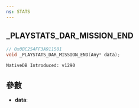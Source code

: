 ```yaml
---
ns: STATS
---
```

## _PLAYSTATS_DAR_MISSION_END

```c
// 0x0BC254FF3A911501
void _PLAYSTATS_DAR_MISSION_END(Any* data);
```

```
NativeDB Introduced: v1290
```

## 參數
* **data**:
